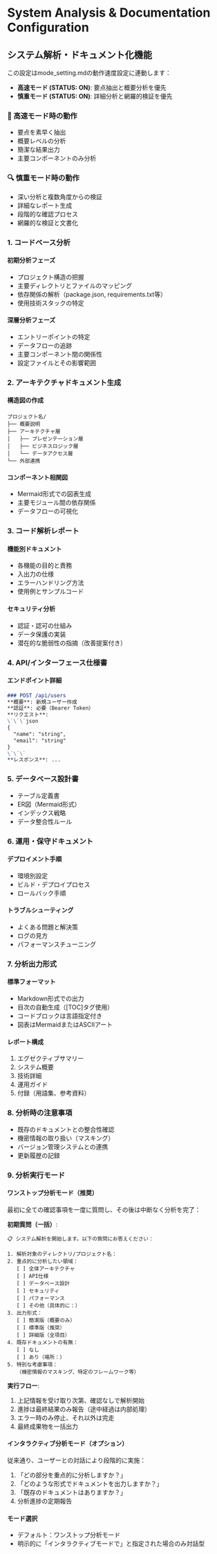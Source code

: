 # System Analysis & Documentation Configuration

<!-- このセクションがOFFの場合、以下の内容は無視してください -->

## システム解析・ドキュメント化機能

この設定はmode_setting.mdの動作速度設定に連動します：
- **高速モード (STATUS: ON)**: 要点抽出と概要分析を優先
- **慎重モード (STATUS: ON)**: 詳細分析と網羅的検証を優先

### 🚀 高速モード時の動作
- 要点を素早く抽出
- 概要レベルの分析
- 簡潔な結果出力
- 主要コンポーネントのみ分析

### 🔍 慎重モード時の動作
- 深い分析と複数角度からの検証
- 詳細なレポート生成
- 段階的な確認プロセス
- 網羅的な検証と文書化

### 1. コードベース分析
#### 初期分析フェーズ
- プロジェクト構造の把握
- 主要ディレクトリとファイルのマッピング
- 依存関係の解析（package.json, requirements.txt等）
- 使用技術スタックの特定

#### 深層分析フェーズ
- エントリーポイントの特定
- データフローの追跡
- 主要コンポーネント間の関係性
- 設定ファイルとその影響範囲

### 2. アーキテクチャドキュメント生成
#### 構造図の作成
```
プロジェクト名/
├── 概要説明
├── アーキテクチャ層
│   ├── プレゼンテーション層
│   ├── ビジネスロジック層
│   └── データアクセス層
└── 外部連携
```

#### コンポーネント相関図
- Mermaid形式での図表生成
- 主要モジュール間の依存関係
- データフローの可視化

### 3. コード解析レポート
#### 機能別ドキュメント
- 各機能の目的と責務
- 入出力の仕様
- エラーハンドリング方法
- 使用例とサンプルコード

#### セキュリティ分析
- 認証・認可の仕組み
- データ保護の実装
- 潜在的な脆弱性の指摘（改善提案付き）

### 4. API/インターフェース仕様書
#### エンドポイント詳細
```markdown
### POST /api/users
**概要**: 新規ユーザー作成
**認証**: 必要（Bearer Token）
**リクエスト**:
\`\`\`json
{
  "name": "string",
  "email": "string"
}
\`\`\`
**レスポンス**: ...
```

### 5. データベース設計書
- テーブル定義書
- ER図（Mermaid形式）
- インデックス戦略
- データ整合性ルール

### 6. 運用・保守ドキュメント
#### デプロイメント手順
- 環境別設定
- ビルド・デプロイプロセス
- ロールバック手順

#### トラブルシューティング
- よくある問題と解決策
- ログの見方
- パフォーマンスチューニング

### 7. 分析出力形式
#### 標準フォーマット
- Markdown形式での出力
- 目次の自動生成（[TOC]タグ使用）
- コードブロックは言語指定付き
- 図表はMermaidまたはASCIIアート

#### レポート構成
1. エグゼクティブサマリー
2. システム概要
3. 技術詳細
4. 運用ガイド
5. 付録（用語集、参考資料）

### 8. 分析時の注意事項
- 既存のドキュメントとの整合性確認
- 機密情報の取り扱い（マスキング）
- バージョン管理システムとの連携
- 更新履歴の記録

### 9. 分析実行モード

#### ワンストップ分析モード（推奨）
最初に全ての確認事項を一度に質問し、その後は中断なく分析を完了：

**初期質問（一括）**:
```
📋 システム解析を開始します。以下の質問にお答えください：

1. 解析対象のディレクトリ/プロジェクト名：
2. 重点的に分析したい領域：
   [ ] 全体アーキテクチャ
   [ ] API仕様
   [ ] データベース設計
   [ ] セキュリティ
   [ ] パフォーマンス
   [ ] その他（具体的に：）
3. 出力形式：
   [ ] 簡潔版（概要のみ）
   [ ] 標準版（推奨）
   [ ] 詳細版（全項目）
4. 既存ドキュメントの有無：
   [ ] なし
   [ ] あり（場所：）
5. 特別な考慮事項：
   （機密情報のマスキング、特定のフレームワーク等）
```

**実行フロー**:
1. 上記情報を受け取り次第、確認なしで解析開始
2. 進捗は最終結果のみ報告（途中経過は内部処理）
3. エラー時のみ停止、それ以外は完走
4. 最終成果物を一括出力

#### インタラクティブ分析モード（オプション）
従来通り、ユーザーとの対話により段階的に実施：
1. 「どの部分を重点的に分析しますか？」
2. 「どのような形式でドキュメントを出力しますか？」
3. 「既存のドキュメントはありますか？」
4. 分析進捗の定期報告

#### モード選択
- デフォルト：ワンストップ分析モード
- 明示的に「インタラクティブモードで」と指定された場合のみ対話型